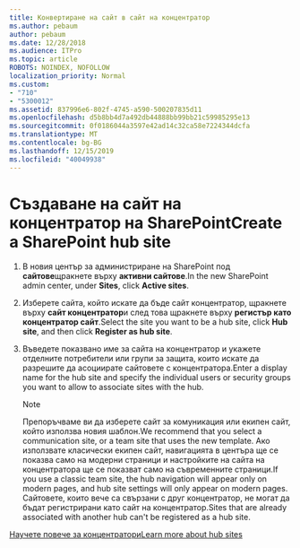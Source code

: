 ```yaml
---
title: Конвертиране на сайт в сайт на концентратор
ms.author: pebaum
author: pebaum
ms.date: 12/28/2018
ms.audience: ITPro
ms.topic: article
ROBOTS: NOINDEX, NOFOLLOW
localization_priority: Normal
ms.custom:
- "710"
- "5300012"
ms.assetid: 837996e6-802f-4745-a590-500207835d11
ms.openlocfilehash: d5b8bb4d7a492db44888bb99bb21c59985295e13
ms.sourcegitcommit: 0f0186044a3597e42ad14c32ca58e7224344dcfa
ms.translationtype: MT
ms.contentlocale: bg-BG
ms.lasthandoff: 12/15/2019
ms.locfileid: "40049938"
---
```

# <a name="create-a-sharepoint-hub-site"></a><span data-ttu-id="1db05-102">Създаване на сайт на концентратор на SharePoint</span><span class="sxs-lookup"><span data-stu-id="1db05-102">Create a SharePoint hub site</span></span>

1. <span data-ttu-id="1db05-103">В новия център за администриране на SharePoint под **сайтове**щракнете върху **активни сайтове**.</span><span class="sxs-lookup"><span data-stu-id="1db05-103">In the new SharePoint admin center, under **Sites**, click **Active sites**.</span></span>

2. <span data-ttu-id="1db05-104">Изберете сайта, който искате да бъде сайт концентратор, щракнете върху **сайт концентратор**и след това щракнете върху **регистър като концентратор сайт**.</span><span class="sxs-lookup"><span data-stu-id="1db05-104">Select the site you want to be a hub site, click **Hub site**, and then click **Register as hub site**.</span></span>

3. <span data-ttu-id="1db05-105">Въведете показвано име за сайта на концентратор и укажете отделните потребители или групи за защита, които искате да разрешите да асоциирате сайтовете с концентратора.</span><span class="sxs-lookup"><span data-stu-id="1db05-105">Enter a display name for the hub site and specify the individual users or security groups you want to allow to associate sites with the hub.</span></span>

    > [!NOTE]
    >  <span data-ttu-id="1db05-106">Препоръчваме ви да изберете сайт за комуникация или екипен сайт, който използва новия шаблон.</span><span class="sxs-lookup"><span data-stu-id="1db05-106">We recommend that you select a communication site, or a team site that uses the new template.</span></span> <span data-ttu-id="1db05-107">Ако използвате класически екипен сайт, навигацията в центъра ще се показва само на модерни страници и настройките на сайта на концентратора ще се показват само на съвременните страници.</span><span class="sxs-lookup"><span data-stu-id="1db05-107">If you use a classic team site, the hub navigation will appear only on modern pages, and hub site settings will only appear on modern pages.</span></span> <span data-ttu-id="1db05-108">Сайтовете, които вече са свързани с друг концентратор, не могат да бъдат регистрирани като сайт на концентратор.</span><span class="sxs-lookup"><span data-stu-id="1db05-108">Sites that are already associated with another hub can't be registered as a hub site.</span></span>
  
[<span data-ttu-id="1db05-109">Научете повече за концентратори</span><span class="sxs-lookup"><span data-stu-id="1db05-109">Learn more about hub sites</span></span>](https://go.microsoft.com/fwlink/?linkid=869149)
  